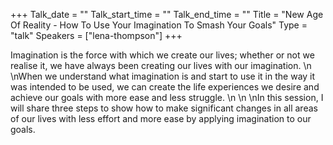 +++
Talk_date = ""
Talk_start_time = ""
Talk_end_time = ""
Title = "New Age Of Reality - How To Use Your Imagination To Smash Your Goals"
Type = "talk"
Speakers = ["lena-thompson"]
+++

Imagination is the force with which we create our lives; whether or not we realise it, we have always been creating our lives with our imagination.\n\nWhen we understand what imagination is and start to use it in the way it was intended to be used, we can create the life experiences we desire and achieve our goals with more ease and less struggle.\n\n\nIn this session, I will share three steps to show how to make significant changes in all areas of our lives with less effort and more ease by applying imagination to our goals.
